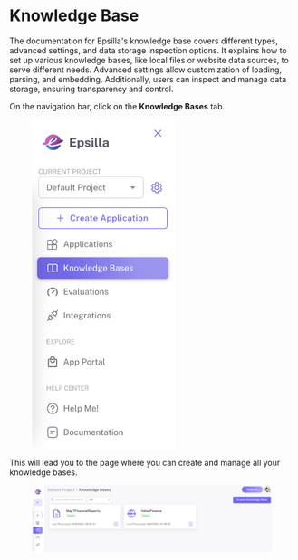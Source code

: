 # Knowledge Base

The documentation for Epsilla's knowledge base covers different types, advanced settings, and data storage inspection options. It explains how to set up various knowledge bases, like local files or website data sources, to serve different needs. Advanced settings allow customization of loading, parsing, and embedding. Additionally, users can inspect and manage data storage, ensuring transparency and control.

On the navigation bar, click on the **Knowledge Bases** tab.

<figure><img src="../.gitbook/assets/Screenshot 2024-09-28 at 9.48.53 PM.png" alt="" width="253"><figcaption></figcaption></figure>

This will lead you to the page where you can create and manage all your knowledge bases.

<figure><img src="../.gitbook/assets/Screenshot 2024-10-12 at 11.58.28 PM.png" alt=""><figcaption></figcaption></figure>
